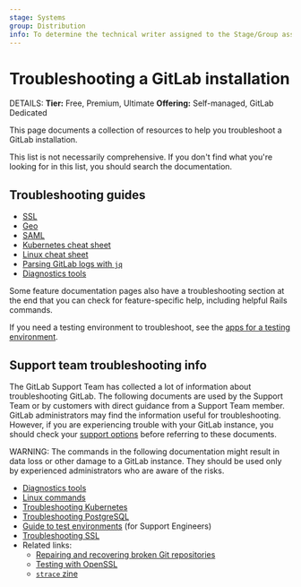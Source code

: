 ```yaml
---
stage: Systems
group: Distribution
info: To determine the technical writer assigned to the Stage/Group associated with this page, see https://handbook.gitlab.com/handbook/product/ux/technical-writing/#assignments
---
```


# Troubleshooting a GitLab installation

DETAILS:
**Tier:** Free, Premium, Ultimate
**Offering:** Self-managed, GitLab Dedicated

This page documents a collection of resources to help you troubleshoot a GitLab
installation.

This list is not necessarily comprehensive. If you don't find what you're looking
for in this list, you should search the documentation.

## Troubleshooting guides

- [SSL](https://docs.gitlab.com/omnibus/settings/ssl/ssl_troubleshooting.html)
- [Geo](../geo/replication/troubleshooting.md)
- [SAML](../../user/group/saml_sso/troubleshooting.md)
- [Kubernetes cheat sheet](https://docs.gitlab.com/charts/troubleshooting/kubernetes_cheat_sheet.html)
- [Linux cheat sheet](linux_cheat_sheet.md)
- [Parsing GitLab logs with `jq`](../logs/log_parsing.md)
- [Diagnostics tools](diagnostics_tools.md)

Some feature documentation pages also have a troubleshooting section at the end
that you can check for feature-specific help, including helpful Rails commands.

If you need a testing environment to troubleshoot, see the
[apps for a testing environment](test_environments.md).

## Support team troubleshooting info

The GitLab Support Team has collected a lot of information about troubleshooting GitLab.
The following documents are used by the Support Team or by customers
with direct guidance from a Support Team member. GitLab administrators may find the
information useful for troubleshooting. However, if you are experiencing trouble with your
GitLab instance, you should check your [support options](https://about.gitlab.com/support/)
before referring to these documents.

WARNING:
The commands in the following documentation might result in data loss or
other damage to a GitLab instance. They should be used only by experienced administrators
who are aware of the risks.

- [Diagnostics tools](diagnostics_tools.md)
- [Linux commands](linux_cheat_sheet.md)
- [Troubleshooting Kubernetes](https://docs.gitlab.com/charts/troubleshooting/kubernetes_cheat_sheet.html)
- [Troubleshooting PostgreSQL](postgresql.md)
- [Guide to test environments](test_environments.md) (for Support Engineers)
- [Troubleshooting SSL](https://docs.gitlab.com/omnibus/settings/ssl/ssl_troubleshooting.html)
- Related links:
  - [Repairing and recovering broken Git repositories](https://git.seveas.net/repairing-and-recovering-broken-git-repositories.html)
  - [Testing with OpenSSL](https://www.feistyduck.com/library/openssl-cookbook/online/testing-with-openssl/index.html)
  - [`strace` zine](https://wizardzines.com/zines/strace/)
